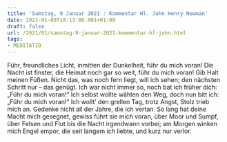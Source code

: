 ```yaml
---
title: 'Samstag, 9 Januar 2021 : Kommentar Hl. John Henry Newman'
date: 2021-01-08T18:13:00.001+01:00
draft: false
url: /2021/01/samstag-9-januar-2021-kommentar-hl-john.html
tags: 
- MEDITATIO
---
```


Führ, freundliches Licht, inmitten der Dunkelheit, führ du mich voran! Die Nacht ist finster, die Heimat noch gar so weit, führ du mich voran! Gib Halt meinen Füßen. Nicht das, was noch fern liegt, will ich sehen; den nächsten Schritt nur – das genügt. Ich war nicht immer so, noch bat ich früher dich: „Führ du mich voran!“ Ich selbst wollte wählen den Weg, doch nun bitt ich: „Führ du mich voran!“ Ich wollt’ den grellen Tag, trotz Angst, Stolz trieb mich an. Gedenke nicht all der Jahre, die ich vertan. So lang hat deine Macht mich gesegnet, gewiss führt sie mich voran, über Moor und Sumpf, über Felsen und Flut bis die Nacht irgendwann vorbei; am Morgen winken mich Engel empor, die seit langem ich liebte, und kurz nur verlor.